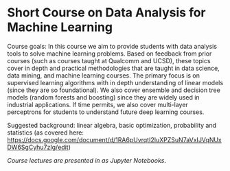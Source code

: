 # Short Course on Data Analysis for Machine Learning

 
Course goals: In this course we aim to provide students with data analysis tools to solve machine learning problems. Based on feedback from prior courses (such as courses taught at Qualcomm and UCSD), these topics cover in depth and practical methodologies that are taught in data science, data mining, and machine learning courses. The primary focus is on supervised learning algorithms with in depth understanding of linear models (since they are so foundational). We also cover ensemble and decision tree models (random forests and boosting) since they are widely used in industrial applications. If time permits, we also cover multi-layer perceptrons for students to understand future deep learning courses. 

Suggested background: linear algebra, basic optimization, probability and statistics (as covered here: https://docs.google.com/document/d/1RA6pUvrqtI2IuXPZSuN7aVxIJVqNUxDW6SgCyhu7zIg/edit) 


*Course lectures are presented in as Jupyter Notebooks*. 
